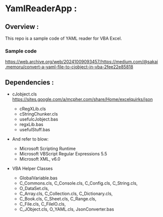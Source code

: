 # YamlReaderApp :

## Overview :
This repo is a sample code of YAML reader for VBA Excel.

### Sample code
https://web.archive.org/web/20241009093457/https://medium.com/@sakai.memoru/convert-a-yaml-file-to-cjobject-in-vba-2fee22e85818

## Dependencies :
- cJobject.cls
  https://sites.google.com/a/mcpher.com/share/Home/excelquirks/json
  + cRegXLib.cls
  + cStringChunker.cls
  + usefulcJobject.bas
  + regxLib.bas
  + usefulStuff.bas

- And refer to blow:
  + Microsoft Scripting Runtime
  + Microsoft VBScript  Regular Expressions 5.5
  + Microsoft XML, v6.0

- VBA Helper Classes
  + GlobalVariable.bas
  + C_Commons.cls, C_Console.cls, C_Config.cls, C_String.cls,
  + O_DataSet.cls, 
  + C_Array.cls, C_Collection.cls, C_Dictionary.cls, 
  + C_Book.cls, C_Sheet.cls, C_Range.cls, 
  + C_File.cls, C_FileIO.cls, 
  + C_JObject.cls, O_YAML.cls, JsonConverter.bas


